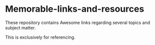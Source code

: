 # Memorable-links-and-resources
These repository contains Awesome links regarding several topics and subject matter.

This is exclusively for referencing.

